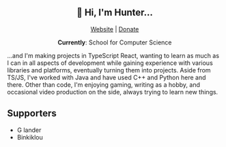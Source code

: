 <h2 align=center>👋 Hi, I'm Hunter...</h2>

<p align=center><a href="https://hunterparcells.com">Website</a> | <a href="https://ko-fi.com/T6T1I6G51">Donate</a></p>

<p align=center><strong>Currently</strong>: School for Computer Science</p>

...and I'm making projects in TypeScript React, wanting to learn as much as I can in all aspects of development while gaining experience with various libraries and platforms, eventually turning them into projects. Aside from TS/JS, I've worked with Java and have used C++ and Python here and there. Other than code, I'm enjoying gaming, writing as a hobby, and occasional video production on the side, always trying to learn new things.

## Supporters
- G lander
- Binkiklou
